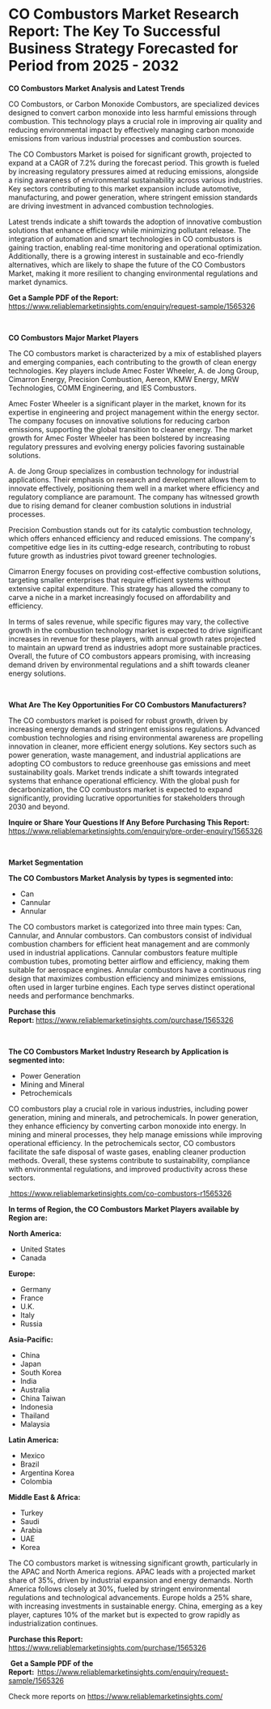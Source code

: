 <p><h1>CO Combustors Market Research Report: The Key To Successful Business Strategy Forecasted for Period from 2025 - 2032</h1></p><p><strong>CO Combustors Market Analysis and Latest Trends</strong></p>
<p><p>CO Combustors, or Carbon Monoxide Combustors, are specialized devices designed to convert carbon monoxide into less harmful emissions through combustion. This technology plays a crucial role in improving air quality and reducing environmental impact by effectively managing carbon monoxide emissions from various industrial processes and combustion sources.</p><p>The CO Combustors Market is poised for significant growth, projected to expand at a CAGR of 7.2% during the forecast period. This growth is fueled by increasing regulatory pressures aimed at reducing emissions, alongside a rising awareness of environmental sustainability across various industries. Key sectors contributing to this market expansion include automotive, manufacturing, and power generation, where stringent emission standards are driving investment in advanced combustion technologies.</p><p>Latest trends indicate a shift towards the adoption of innovative combustion solutions that enhance efficiency while minimizing pollutant release. The integration of automation and smart technologies in CO combustors is gaining traction, enabling real-time monitoring and operational optimization. Additionally, there is a growing interest in sustainable and eco-friendly alternatives, which are likely to shape the future of the CO Combustors Market, making it more resilient to changing environmental regulations and market dynamics.</p></p>
<p><strong>Get a Sample PDF of the Report:&nbsp;</strong> <a href="https://www.reliablemarketinsights.com/enquiry/request-sample/1565326?utm_campaign=2809&utm_medium=2&utm_source=Github&utm_content=ia&utm_term=25022025&utm_id=co-combustors">https://www.reliablemarketinsights.com/enquiry/request-sample/1565326</a></p>
<p>&nbsp;</p>
<p><strong>CO Combustors Major Market Players</strong></p>
<p><p>The CO combustors market is characterized by a mix of established players and emerging companies, each contributing to the growth of clean energy technologies. Key players include Amec Foster Wheeler, A. de Jong Group, Cimarron Energy, Precision Combustion, Aereon, KMW Energy, MRW Technologies, COMM Engineering, and IES Combustors.</p><p>Amec Foster Wheeler is a significant player in the market, known for its expertise in engineering and project management within the energy sector. The company focuses on innovative solutions for reducing carbon emissions, supporting the global transition to cleaner energy. The market growth for Amec Foster Wheeler has been bolstered by increasing regulatory pressures and evolving energy policies favoring sustainable solutions.</p><p>A. de Jong Group specializes in combustion technology for industrial applications. Their emphasis on research and development allows them to innovate effectively, positioning them well in a market where efficiency and regulatory compliance are paramount. The company has witnessed growth due to rising demand for cleaner combustion solutions in industrial processes.</p><p>Precision Combustion stands out for its catalytic combustion technology, which offers enhanced efficiency and reduced emissions. The company's competitive edge lies in its cutting-edge research, contributing to robust future growth as industries pivot toward greener technologies.</p><p>Cimarron Energy focuses on providing cost-effective combustion solutions, targeting smaller enterprises that require efficient systems without extensive capital expenditure. This strategy has allowed the company to carve a niche in a market increasingly focused on affordability and efficiency.</p><p>In terms of sales revenue, while specific figures may vary, the collective growth in the combustion technology market is expected to drive significant increases in revenue for these players, with annual growth rates projected to maintain an upward trend as industries adopt more sustainable practices. Overall, the future of CO combustors appears promising, with increasing demand driven by environmental regulations and a shift towards cleaner energy solutions.</p></p>
<p>&nbsp;</p>
<p><strong>What Are The Key Opportunities For CO Combustors Manufacturers?</strong></p>
<p><p>The CO combustors market is poised for robust growth, driven by increasing energy demands and stringent emissions regulations. Advanced combustion technologies and rising environmental awareness are propelling innovation in cleaner, more efficient energy solutions. Key sectors such as power generation, waste management, and industrial applications are adopting CO combustors to reduce greenhouse gas emissions and meet sustainability goals. Market trends indicate a shift towards integrated systems that enhance operational efficiency. With the global push for decarbonization, the CO combustors market is expected to expand significantly, providing lucrative opportunities for stakeholders through 2030 and beyond.</p></p>
<p><strong>Inquire or Share Your Questions If Any Before Purchasing This Report:</strong> <a href="https://www.reliablemarketinsights.com/enquiry/pre-order-enquiry/1565326?utm_campaign=2809&utm_medium=2&utm_source=Github&utm_content=ia&utm_term=25022025&utm_id=co-combustors">https://www.reliablemarketinsights.com/enquiry/pre-order-enquiry/1565326</a></p>
<p>&nbsp;</p>
<p><strong>Market Segmentation</strong></p>
<p><strong>The CO Combustors Market Analysis by types is segmented into:</strong></p>
<p><ul><li>Can</li><li>Cannular</li><li>Annular</li></ul></p>
<p><p>The CO combustors market is categorized into three main types: Can, Cannular, and Annular combustors. Can combustors consist of individual combustion chambers for efficient heat management and are commonly used in industrial applications. Cannular combustors feature multiple combustion tubes, promoting better airflow and efficiency, making them suitable for aerospace engines. Annular combustors have a continuous ring design that maximizes combustion efficiency and minimizes emissions, often used in larger turbine engines. Each type serves distinct operational needs and performance benchmarks.</p></p>
<p><strong>Purchase this Report:&nbsp;</strong><a href="https://www.reliablemarketinsights.com/purchase/1565326?utm_campaign=2809&utm_medium=2&utm_source=Github&utm_content=ia&utm_term=25022025&utm_id=co-combustors">https://www.reliablemarketinsights.com/purchase/1565326</a></p>
<p>&nbsp;</p>
<p><strong>The CO Combustors Market Industry Research by Application is segmented into:</strong></p>
<p><ul><li>Power Generation</li><li>Mining and Mineral</li><li>Petrochemicals</li></ul></p>
<p><p>CO combustors play a crucial role in various industries, including power generation, mining and minerals, and petrochemicals. In power generation, they enhance efficiency by converting carbon monoxide into energy. In mining and mineral processes, they help manage emissions while improving operational efficiency. In the petrochemicals sector, CO combustors facilitate the safe disposal of waste gases, enabling cleaner production methods. Overall, these systems contribute to sustainability, compliance with environmental regulations, and improved productivity across these sectors.</p></p>
<p><a href="https://www.reliablemarketinsights.com/co-combustors-r1565326?utm_campaign=2809&utm_medium=2&utm_source=Github&utm_content=ia&utm_term=25022025&utm_id=co-combustors">&nbsp;https://www.reliablemarketinsights.com/co-combustors-r1565326</a></p>
<p><strong>In terms of Region, the CO Combustors Market Players available by Region are:</strong></p>
<p>
    <p> <strong> North America: </strong>
        <ul>
            <li>United States</li>
            <li>Canada</li>
        </ul>
        </p> 
    <p> <strong> Europe: </strong>
        <ul>
            <li>Germany</li>
            <li>France</li>
            <li>U.K.</li>
            <li>Italy</li>
            <li>Russia</li>
        </ul>
        </p> 
    <p> <strong> Asia-Pacific: </strong>
        <ul>
            <li>China</li>
            <li>Japan</li>
            <li>South Korea</li>
            <li>India</li>
            <li>Australia</li>
            <li>China Taiwan</li>
            <li>Indonesia</li>
            <li>Thailand</li>
            <li>Malaysia</li>
        </ul>
        </p> 
    <p> <strong> Latin America: </strong>
        <ul>
            <li>Mexico</li>
            <li>Brazil</li>
            <li>Argentina Korea</li>
            <li>Colombia</li>
        </ul>
        </p> 
    <p> <strong> Middle East & Africa: </strong>
        <ul>
            <li>Turkey</li>
            <li>Saudi</li>
            <li>Arabia</li>
            <li>UAE</li>
            <li>Korea</li>
        </ul>
    </p>
    </p>
<p><p>The CO combustors market is witnessing significant growth, particularly in the APAC and North America regions. APAC leads with a projected market share of 35%, driven by industrial expansion and energy demands. North America follows closely at 30%, fueled by stringent environmental regulations and technological advancements. Europe holds a 25% share, with increasing investments in sustainable energy. China, emerging as a key player, captures 10% of the market but is expected to grow rapidly as industrialization continues.</p></p>
<p><strong>Purchase this Report: </strong><a href="https://www.reliablemarketinsights.com/purchase/1565326?utm_campaign=2809&utm_medium=2&utm_source=Github&utm_content=ia&utm_term=25022025&utm_id=co-combustors">https://www.reliablemarketinsights.com/purchase/1565326</a></p>
<p>&nbsp;<strong>Get a Sample PDF of the Report:&nbsp;&nbsp;</strong><a href="https://www.reliablemarketinsights.com/enquiry/request-sample/1565326?utm_campaign=2809&utm_medium=2&utm_source=Github&utm_content=ia&utm_term=25022025&utm_id=co-combustors">https://www.reliablemarketinsights.com/enquiry/request-sample/1565326</a></p>
<p><strong></strong></p>
<p>Check more reports on <a href="https://www.reliablemarketinsights.com/?utm_campaign=2809&utm_medium=2&utm_source=Github&utm_content=ia&utm_term=25022025&utm_id=co-combustors">https://www.reliablemarketinsights.com/</a></p>